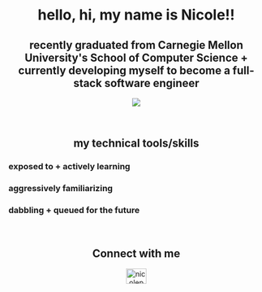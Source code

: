 <h1 align="center">hello, hi, my name is Nicole!!</h1>
<h2 align="center">recently graduated from Carnegie Mellon University's School of Computer Science + currently developing myself to become a full-stack software engineer</h2>

<p align="center">
  <a target="_blank" href="https://www.linkedin.com/in/nicolepa/" target="_blank">
    <img src="https://img.shields.io/badge/linkedin-%230077B5.svg?style=for-the-badge&logo=linkedin&logoColor=white"/>
  </a>
</p>

<br>

<h2 align="center">my technical tools/skills</h2>
<p align="center">
<h3>exposed to + actively learning</h3>

<h3>aggressively familiarizing</h3>

<h3>dabbling + queued for the future</h3>

</p>

<br>

<h2 align="center">Connect with me</h2>
<p align="center">
<a href="https://linkedin.com/in/nicolepa" target="blank"><img align="center" src="https://raw.githubusercontent.com/rahuldkjain/github-profile-readme-generator/master/src/images/icons/Social/linked-in-alt.svg" alt="nicolepa" height="30" width="40" /></a>
</p>
